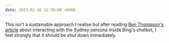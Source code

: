 ```yaml
---
date: 2023-02-16 12:30:00 +0900
---
```


This isn't a sustainable approach I realise but after reading [Ben Thompson's article](https://stratechery.com/2023/from-bing-to-sydney-search-as-distraction-sentient-ai/) about interacting with the Sydney persona inside Bing's chatbot, I feel strongly that it should be shut down immediately.
